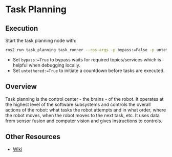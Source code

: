 # Task Planning

## Execution
Start the task planning node with:
```bash
ros2 run task_planning task_runner --ros-args -p bypass:=False -p untethered:=False
```
- Set `bypass:=True` to bypass waits for required topics/services which is helpful when debugging locally.
- Set `untethered:=True` to initiate a countdown before tasks are executed.

## Overview
Task planning is the control center - the brains - of the robot. It operates at the highest level of the software subsystems and controls the overall actions of the robot: what tasks the robot attempts and in what order, where the robot moves, when the robot moves to the next task, etc. It uses data from sensor fusion and computer vision and gives instructions to controls.

## Other Resources
- [Wiki](https://dukerobotics.github.io/wiki/#/task_planning/intro_to_coroutines)